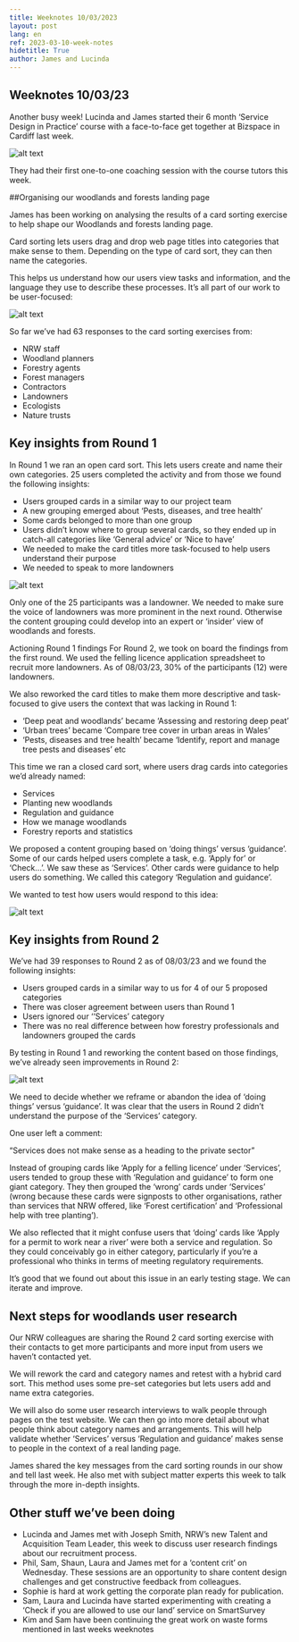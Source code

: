 ```yaml
---
title: Weeknotes 10/03/2023
layout: post
lang: en
ref: 2023-03-10-week-notes
hidetitle: True
author: James and Lucinda
---
```

## Weeknotes 10/03/23
Another busy week! Lucinda and James started their 6 month ‘Service Design in Practice’ course with a face-to-face get together at Bizspace in Cardiff last week. 

![alt text](https://github.com/nrw-digital/week-notes/blob/6c88547d2f95580374f9727ccac9ff0f189bafe2/images/Post%20it%20window%20lady.jpg?raw=true)

They had their first one-to-one coaching session with the course tutors this week. 

##Organising our woodlands and forests landing page

James has been working on analysing the results of a card sorting exercise to help shape our Woodlands and forests landing page. 

Card sorting lets users drag and drop web page titles into categories that make sense to them. Depending on the type of card sort, they can then name the categories. 

This helps us understand how our users view tasks and information, and the language they use to describe these processes. It’s all part of our work to be user-focused:  

![alt text](https://github.com/nrw-digital/week-notes/blob/6c88547d2f95580374f9727ccac9ff0f189bafe2/images/Card%20sorting%201.png?raw=true)

So far we’ve had 63 responses to the card sorting exercises from: 
* NRW staff
* Woodland planners
* Forestry agents
* Forest managers
* Contractors 
* Landowners
* Ecologists
* Nature trusts

## Key insights from Round 1

In Round 1 we ran an open card sort. This lets users create and name their own categories. 25 users completed the activity and from those we found the following insights: 
* Users grouped cards in a similar way to our project team
* A new grouping emerged about ‘Pests, diseases, and tree health’ 
* Some cards belonged to more than one group
* Users didn’t know where to group several cards, so they ended up in catch-all categories like ‘General advice’ or ‘Nice to have’
* We needed to make the card titles more task-focused to help users understand their purpose
* We needed to speak to more landowners

![alt text](https://github.com/nrw-digital/week-notes/blob/6c88547d2f95580374f9727ccac9ff0f189bafe2/images/Card%20sorting%202.png?raw=true)

Only one of the 25 participants was a landowner. We needed to make sure the voice of landowners was more prominent in the next round. Otherwise the content grouping could develop into an expert or ‘insider’ view of woodlands and forests.  

Actioning Round 1 findings
For Round 2, we took on board the findings from the first round. We used the felling licence application spreadsheet to recruit more landowners. As of 08/03/23, 30% of the participants (12) were landowners. 

We also reworked the card titles to make them more descriptive and task-focused to give users the context that was lacking in Round 1: 
* ‘Deep peat and woodlands’ became ‘Assessing and restoring deep peat’ 
* ‘Urban trees’ became ‘Compare tree cover in urban areas in Wales’
* ‘Pests, diseases and tree health’ became ‘Identify, report and manage tree pests and diseases’ etc

This time we ran a closed card sort, where users drag cards into categories we’d already named: 
* Services
* Planting new woodlands
* Regulation and guidance
* How we manage woodlands
* Forestry reports and statistics

We proposed a content grouping based on ‘doing things’ versus ‘guidance’. Some of our cards helped users complete a task, e.g. ‘Apply for’ or ‘Check…’. We saw these as ‘Services’. Other cards were guidance to help users do something. We called this category ‘Regulation and guidance’. 

We wanted to test how users would respond to this idea: 

![alt text](https://github.com/nrw-digital/week-notes/blob/6c88547d2f95580374f9727ccac9ff0f189bafe2/images/Card%20sorting%203.png?raw=true)

## Key insights from Round 2

We’ve had 39 responses to Round 2 as of 08/03/23 and we found the following insights: 
* Users grouped cards in a similar way to us for 4 of our 5 proposed categories
* There was closer agreement between users than Round 1
* Users ignored our ‘‘Services’ category
* There was no real difference between how forestry professionals and landowners grouped the cards 

By testing in Round 1 and reworking the content based on those findings, we’ve already seen improvements in Round 2: 

![alt text](https://github.com/nrw-digital/week-notes/blob/6c88547d2f95580374f9727ccac9ff0f189bafe2/images/Card%20sorting%204.png?raw=true)

We need to decide whether we reframe or abandon the idea of ‘doing things’ versus ‘guidance’. It was clear that the users in Round 2 didn’t understand the purpose of the ‘Services’ category. 

One user left a comment: 

“Services does not make sense as a heading to the private sector” 

Instead of grouping cards like ‘Apply for a felling licence’ under ‘Services’, users tended to group these with ‘Regulation and guidance’ to form one giant category. They then grouped the ‘wrong’ cards under ‘Services’ (wrong because these cards were signposts to other organisations, rather than services that NRW offered, like ‘Forest certification’ and ‘Professional help with tree planting’). 

We also reflected that it might confuse users that ‘doing’ cards like ‘Apply for a permit to work near a river’ were both a service and regulation. So they could conceivably go in either category, particularly if you’re a professional who thinks in terms of meeting regulatory requirements.  

It’s good that we found out about this issue in an early testing stage. We can iterate and improve. 

## Next steps for woodlands user research

Our NRW colleagues are sharing the Round 2 card sorting exercise with their contacts to get more participants and more input from users we haven’t contacted yet. 

We will rework the card and category names and retest with a hybrid card sort. This method uses some pre-set categories but lets users add and name extra categories. 

We will also do some user research interviews to walk people through pages on the test website. We can then go into more detail about what people think about category names and arrangements. This will help validate whether ‘Services’ versus ‘Regulation and guidance’ makes sense to people in the context of a real landing page. 

James shared the key messages from the card sorting rounds in our show and tell last week. He also met with subject matter experts this week to talk through the more in-depth insights. 

## Other stuff we’ve been doing

* Lucinda and James met with Joseph Smith, NRW’s new Talent and Acquisition Team Leader, this week to discuss user research findings about our recruitment process. 
* Phil, Sam, Shaun, Laura and James met for a ‘content crit’ on Wednesday. These sessions are an opportunity to share content design challenges and get constructive feedback from colleagues.
* Sophie is hard at work getting the corporate plan ready for publication.
* Sam, Laura and Lucinda have started experimenting with creating a ‘Check if you are allowed to use our land’ service on SmartSurvey
* Kim and Sam have been continuing the great work on waste forms mentioned in last weeks weeknotes


